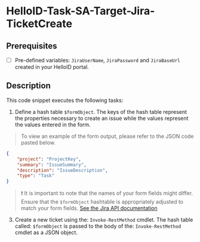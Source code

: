 # HelloID-Task-SA-Target-Jira-TicketCreate

## Prerequisites

- [ ] Pre-defined variables: `JiraUserName`, `JiraPassword` and `JiraBaseUrl` created in your HelloID portal.

## Description

This code snippet executes the following tasks:

1. Define a hash table `$formObject`. The keys of the hash table represent the properties necessary to create an issue while the values represent the values entered in the form.

> To view an example of the form output, please refer to the JSON code pasted below.

```json
{
    "project": "ProjectKey",
    "summary": "IssueSummary",
    "description": "IssueDescription",
    "type": "Task"
}
```

> :exclamation: It is important to note that the names of your form fields might differ. Ensure that the `$formObject` hashtable is appropriately adjusted to match your form fields. [See the Jira API documentation](https://developer.atlassian.com/cloud/jira/platform/rest/v3/api-group-issues/#api-rest-api-3-issue-post)

3. Create a new ticket using the: `Invoke-RestMethod` cmdlet. The hash table called: `$formObject` is passed to the body of the: `Invoke-RestMethod` cmdlet as a JSON object.
